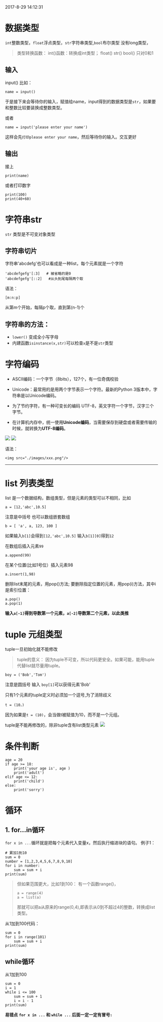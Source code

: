 2017-8-29 14:12:31 

# 数据类型

`int`整数类型，`float`浮点类型，`str`字符串类型,`bool`布尔类型
没有long类型，
>类型转换函数：
int()函数：转换成int类型；
float()
str()
bool()  只对0和1

## 输入
input() 
比如：
```
name = input()
```
于是接下来会等待你的输入，赋值给name，input得到的数据类型是`str`，如果要和整数比较要装换成整数类型。

或者
```
name = input('please enter your name')
```
这样会先`打印please enter your name`，然后等待你的输入。交互更好

## 输出
接上
```
print(name)
```
或者打印数字
```
print(100)
print(40+60)
```

# 字符串str
`str` 类型是不可变对象类型

## 字符串切片
字符串'abcdefg'也可以看成是一种list，每个元素就是一个字符
```
'abcdefgefg'[:3]   # 被省略的是0
'abcdefgefg'[::2]	#从头到尾每隔两个取
```
语法：
```
[m:n:p]
```
从第m个开始，每隔p个取，直到第(n-1)个


## 字符串的方法：
- `lower()` 变成全小写字母
- 内建函数`isinstance(x,str)`可以检查`x`是不是`str`类型


# 字符编码
- ASCII编码：一个字节（8bits），127个，有一位奇偶校验
- Unicode：最常用的是用两个字节表示一个字符。最新的Python 3版本中，字符串是以Unicode编码。

- 为了节约字符，有一种可变长的编码 UTF-8，英文字符一个字节，汉字三个字节。
- 在计算机内存中，统一使用**Unicode编码**，当需要保存到硬盘或者需要传输的时候，就转换为**UTF-8编码**。

<img src="./image/记事本编辑.png"/>
<img src="./image/浏览网页.png"/>

语法：
```
<img src="./images/xxx.png"/>
```


----------


# list 列表类型

list 是一个数据结构，数组类型，但是元素的类型可以不相同，比如
```
a = [12,'abc',10.5]
```
注意是中括号
也可以数组嵌套数组
```
b = [ 'a', a, 123, 100 ]
```
如果输入`b[1]`会得到`[12,'abc',10.5]`
输入`b[1][0]`得到`12`

在数组后插入元素`99`
```
a.append(99)
```
在某个位置(比如1号位）插入元素98
```
a.insert(1,98)
```

删除list末尾的元素，用pop()方法;
要删除指定位置的元素，用pop(i)方法，其中i是索引位置：
```
a.pop()
a.pop(1) 
```
   
**输入`a[-1]`得到导数第一个元素，`a[-2]`导数第二个元素，以此类推**


# tuple 元组类型

tuple一旦初始化就不能修改
> tuple的意义：
> 因为tuple不可变，所以代码更安全。如果可能，能用tuple代替list就尽量用tuple。
```
boy = ('Bob','Tom')
```
注意是圆括号
输入 `boy[1]`可以获得元素'Bob'

只有1个元素的tuple定义时必须加一个逗号,为了消除歧义
```
t = (10，)
```
因为如果是`t = (10)`，会当做t被赋值为10，而不是一个元组。

tuple是不能再修改的，除非tuple含有list类型元素
<img src="./image/tuple.png" />

# 条件判断
```
age = 20
if age >= 18:
	print('your age is', age ) 
	print('adult')
elif age <= 12:
	print('child')
else:
	print('sorry')
```

# 循环

## 1. for...in循环
`for x in ...`循环就是把每个元素代入变量x，然后执行缩进块的语句。
例子1：
```
# 累加1到10
sum = 0
number = [1,2,3,4,5,6,7,8,9,10]
for i in number:
	sum = sum + i
print(sum)
```
> 但如果范围更大，比如1到100：
> 有一个函数range()，
> ```
> a = range(4)
> a = list(a)
> ```
> 那就可以把a从原来的range(0,4),即表示从0到不超过4的整数，转换成list类型。

从1加到100代码：
```
sum = 0
for i in range(101)
	sum = sum + i
print(sum)
```

## while循环
从1加到100
```
sum = 0
i = 1
while i <= 100
	sum = sum + 1
	i = i - 1
print(sum)
```

**易错点**
**`for x in ...` 和 `while ...` 后面一定一定有冒号`:`**

